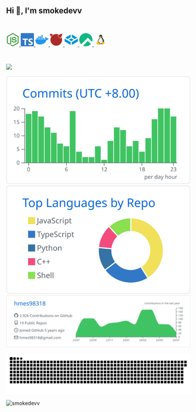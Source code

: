 ## Hi 👋, I'm smokedevv


<br>
<p>
  <a href="https://nodejs.org"> <img height="36" width="36" src="/icons/nodejs.svg" alt="nodejs" /> </a>
  <a href="https://www.typescriptlang.org"> <img height="36" width="36" src="/icons/typescript.svg" alt="nodejs" /> </a>
  <a href="https://www.docker.com"> <img height="36" width="36" src="/icons/docker.svg" alt="docker" /> </a>
  <a href="https://freebsd.org"> <img height="36" width="36" src="/icons/freebsd.svg" alt="freebsd" /> </a>
  <a href="https://www.truenas.com"> <img height="36" width="36" src="/icons/truenas.svg" alt="truenas" /> </a>
  <a href="https://rockylinux.org/"> <img height="36" width="36" src="/icons/rockylinux.svg" alt="rockylinux" /> </a>
  <a href=""> <img height="36" width="36" src="/icons/linux.svg" alt="linux" /> </a>
</p>
<br>


![](https://github-readme-stats-git-masterrstaa-rickstaa.vercel.app/api?username=hmes98318&count_private=true&show_icons=true&hide=contribs)  
<!--![](https://github-readme-stats.vercel.app/api?username=hmes98318&count_private=true&show_icons=true&hide=contribs)  -->
![](https://raw.githubusercontent.com/smokedevv/smokedevv/main/profile-summary-card-output/github/4-productive-time.svg)
![](https://raw.githubusercontent.com/smokedevv/smokedevv/main/profile-summary-card-output/github/1-repos-per-language.svg)  
![](https://raw.githubusercontent.com/smokedevv/smokedevv/main/profile-summary-card-output/github/0-profile-details.svg)  

<picture>
  <source media="(prefers-color-scheme: dark)" srcset="https://raw.githubusercontent.com/smokedevv/smokedevv/output/github-contribution-grid-snake-dark.svg">
  <source media="(prefers-color-scheme: light)" srcset="https://raw.githubusercontent.com/smokedevv/smokedevv/output/github-contribution-grid-snake.svg">
  <img alt="github contribution grid snake animation" src="https://raw.githubusercontent.com/smokedevv/smokedevv/output/github-contribution-grid-snake.svg">
</picture>


<br>
<p align="left"> <img src="https://komarev.com/ghpvc/?username=smokedevv&label=Profile%20views&color=0e75b6&style=for-the-badge" alt="smokedevv" /> </p>

<!--
**smokedevv/smokedevv** is a ✨ _special_ ✨ repository because its `README.md` (this file) appears on your GitHub profile.

Here are some ideas to get you started:

- 🔭 I’m currently working on ...
- 🌱 I’m currently learning ...
- 👯 I’m looking to collaborate on ...
- 🤔 I’m looking for help with ...
- 💬 Ask me about ...
- 📫 How to reach me: ...
- 😄 Pronouns: ...
- ⚡ Fun fact: ...
-->

